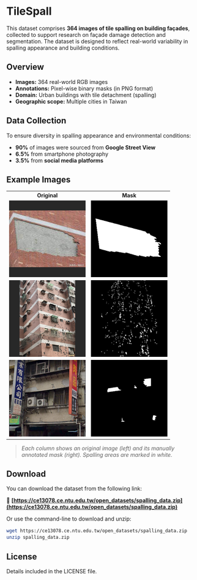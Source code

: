 # TileSpall
This dataset comprises **364 images of tile spalling on building façades**, collected to support research on façade damage detection and segmentation. The dataset is designed to reflect real-world variability in spalling appearance and building conditions.

## Overview

- **Images:** 364 real-world RGB images  
- **Annotations:** Pixel-wise binary masks (in PNG format)  
- **Domain:** Urban buildings with tile detachment (spalling)  
- **Geographic scope:** Multiple cities in Taiwan  

## Data Collection

To ensure diversity in spalling appearance and environmental conditions:

- **90%** of images were sourced from **Google Street View**
- **6.5%** from smartphone photography
- **3.5%** from **social media platforms**

## Example Images

<table>
  <tr>
    <td align="center"><b>Original</b></td>
    <td align="center"><b>Mask</b></td>
  </tr>
  <tr>
    <td><img src="figures/image1.png" width="200"/></td>
    <td><img src="figures/mask1.png" width="200"/></td>
  </tr>
  <tr>
    <td><img src="figures/image2.png" width="200"/></td>
    <td><img src="figures/mask2.png" width="200"/></td>
  </tr>
  <tr>
    <td><img src="figures/image3.png" width="200"/></td>
    <td><img src="figures/mask3.png" width="200"/></td>
  </tr>
</table>

> *Each column shows an original image (left) and its manually annotated mask (right). Spalling areas are marked in white.*

## Download

You can download the dataset from the following link:

🔗 **[https://ce13078.ce.ntu.edu.tw/open_datasets/spalling_data.zip](https://ce13078.ce.ntu.edu.tw/open_datasets/spalling_data.zip)**

Or use the command-line to download and unzip:

```bash
wget https://ce13078.ce.ntu.edu.tw/open_datasets/spalling_data.zip
unzip spalling_data.zip
```
## License

Details included in the LICENSE file.
